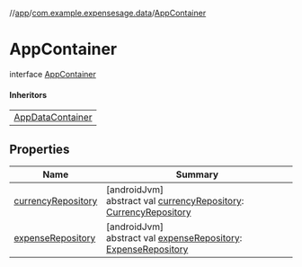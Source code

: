 //[app](../../../index.md)/[com.example.expensesage.data](../index.md)/[AppContainer](index.md)

# AppContainer

interface [AppContainer](index.md)

#### Inheritors

| |
|---|
| [AppDataContainer](../-app-data-container/index.md) |

## Properties

| Name | Summary |
|---|---|
| [currencyRepository](currency-repository.md) | [androidJvm]<br>abstract val [currencyRepository](currency-repository.md): [CurrencyRepository](../../com.example.expensesage.data.currencies/-currency-repository/index.md) |
| [expenseRepository](expense-repository.md) | [androidJvm]<br>abstract val [expenseRepository](expense-repository.md): [ExpenseRepository](../../com.example.expensesage.data.expenses/-expense-repository/index.md) |
